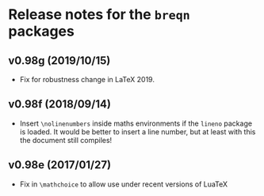 # Release notes for the `breqn` packages

## v0.98g (2019/10/15)

  * Fix for robustness change in LaTeX 2019.


## v0.98f (2018/09/14)

  * Insert `\nolinenumbers` inside maths environments if the `lineno` package is loaded.
    It would be better to insert a line number, but at least with this the document still compiles!


## v0.98e (2017/01/27)

  * Fix in `\mathchoice` to allow use under recent versions of LuaTeX

